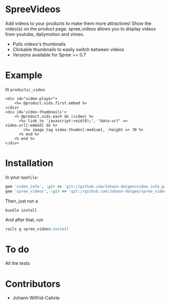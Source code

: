 SpreeVideos
===========

Add videos to your products to make them more attractives!
Show the video(s) on the product page.
spree_videos allows you to display videos from youtube, dailymotion and vimeo.

* Pulls videos's thumbnails
* Clickable thumbnails to easily switch between videos
* Versions available for Spree >= 0.7

Example
=======
In `products/_video`:
```erb
<div id="video-player">
	<%= @product.vids.first.embed %>
</div>
<div id='video-thumbnails'>
	<% @product.vids.each do |video| %>
	  <%= link_to 'javascript:void(0);', "data-url" => video.url[:embed] do %>
	  	<%= image_tag video.thumbs[:medium], :height => 70 %>
	  <% end %>
	<% end %>
</div>
```



Installation
============

In your `Gemfile`:

```ruby
gem 'video_info', :git => 'git://github.com/Johann-dotgee/video_info.git'
gem 'spree_videos', :git => 'git://github.com/Johann-dotgee/spree_videos.git'
```

Then, just run a
```
bundle install
```

And after that, run
```ruby
rails g spree_videos:install
```

To do
=====
All the tests

Contributors
=======
* Johann Wilfrid-Calixte